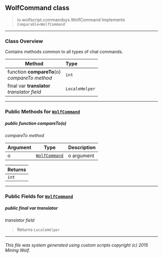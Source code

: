 ## WolfCommand __class__

>io.wolfscript.commandsys.WolfCommand
>Implements `Comparable<WolfCommand`

---

### Class Overview

Contains methods common to all types of chat commands.

Method | Type   
--- | :--- 
 function __compareTo__(o) <br> _compareTo method_ | `int`
final var __translator__ <br> _translator field_ | `LocaleHelper`



---


### Public Methods for [`WolfCommand`](WolfCommand.md)

##### <a id='compareto'></a>public  function __compareTo__(o)

_compareTo method_

Argument | Type | Description  
--- | --- | --- 
o | [`WolfCommand`](WolfCommand.md) | o argument

Returns | 
--- | 
`int` |


---

### Public Fields for [`WolfCommand`](WolfCommand.md)

##### <a id='translator'></a>public final var __translator__

_translator field_

>Returns
>  `LocaleHelper`

---


###### This file was system generated using custom scripts copyright (c) 2015 Mining Wolf.
	

